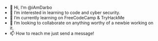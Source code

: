 - 👋 Hi, I’m @iAmDarbo
- 👀 I’m interested in learning to code and cyber security.
- 🌱 I’m currently learning on FreeCodeCamp & TryHackMe
- 💞️ I’m looking to collaborate on anything worthy of a newbie working on it.
- 📫 How to reach me just send a message!

<!---
iAmDarbo/iAmDarbo is a ✨ special ✨ repository because its `README.md` (this file) appears on your GitHub profile.
You can click the Preview link to take a look at your changes.
--->

